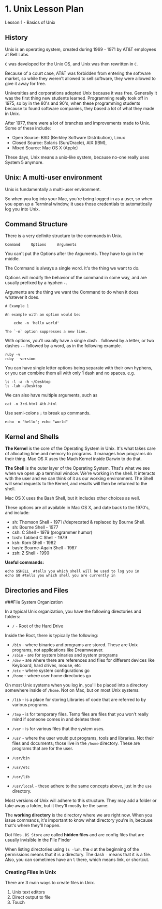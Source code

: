 # 1. Unix Lesson Plan

Lesson 1 - Basics of Unix

## History

Unix is an operating system, created during 1969 - 1971 by AT&T employees at Bell Labs.

`C` was developed for the Unix OS, and Unix was then rewritten in `C`.

Because of a court case, AT&T was forbidden from entering the software market, so while they weren't allowed to sell software, they were allowed to give it away for free.

Universities and corporations adopted Unix because it was free. Generally it was the first thing new students learned. Programming really took off in 1975, so by in the 80's and 90's, when these programming students because to found software companies, they based a lot of what they made in Unix.

After 1977, there were a lot of branches and improvements made to Unix. Some of these include:* Open Source: BSD (Berkley Software Distribution), Linux 
* Closed Source: Solaris (Sun/Oracle), AIX (IBM),* Mixed Source: Mac OS X (Apple)
These days, Unix means a unix-like system, because no-one really uses System 5 anymore.
## Unix: A multi-user environment
Unix is fundamentally a multi-user environment.
So when you log into your Mac, you're being logged in as a user, so when you open up a Terminal window, it uses those credentials to automatically log you into Unix.

## Command StructureThere is a very definite structure to the commands in Unix. 

	Command		Options		Arguments

You can't put the Options after the Arguments. They have to go in the middle.

The Command is always a single word. It's the thing we want to do.

Options will modify the behavior of the command in some way, and are usually prefixed by a hyphen `-`.

Arguments are the thing we want the Command to do when it does whatever it does.

	# Example 1
	
	An example with an option would be:
	
		echo -n 'hello world'
	
	The `-n` option suppresses a new line.


With options, you'll usually have a single dash `-` followed by a letter, or two dashes `--` followed by a word, as in the following example.

	ruby -v
	ruby --version

You can have single letter options being separate with their own hyphens, or you can combine them all with only 1 dash and no spaces. e.g.

	ls -l -a -h ~/Desktop
	ls -lah ~/Desktop

We can also have multiple arguments, such as
	
	cat -n 3rd.html 4th.html
	
Use semi-colons `;` to break up commands.

	echo -n "hello"; echo "world"

## Kernel and Shells

**The Kernel** is the core of the Operating System in Unix. It's what takes care of allocating time and memory to programs. It manages how programs do their thing. Mac OS X uses the Mach Kernel inside Darwin to do that.

**The Shell** is the outer layer of the Operating System. That's what we see when we open up a terminal window. We're working in the shell. It interacts with the user and we can think of it as our working environment. The Shell will send requests to the Kernel, and results will then be returned to the shell.

Mac OS X uses the Bash Shell, but it includes other choices as well.

These options are all available in Mac OS X, and date back to the 1970's, and include:

* sh: Thomson Shell - 1971	//deprecated & replaced by Bourne Shell.
* sh: Bourne Shell - 1977
* csh: C Shell - 1979 (programmer humor)
* tcsh: Tabbed C Shell - 1979
* ksh: Korn Shell - 1982
* bash: Bourne-Again Shell - 1987
* zsh: Z Shell - 1990

**Useful commands:**

	echo $SHELL  #tells you which shell will be used to log you in
	echo $0	#tells you which shell you are currently in
	
## Directories and Files

###File System Organization

In a typical Unix organization, you have the following directories and folders:

* `/` - Root of the Hard Drive

Inside the Root, there is typically the following:

* `/bin` - where binaries and programs are stored. These are Unix programs, not applications like Dreamweaver.
* `/sbin` - are for system binaries and system programs
* `/dev` - are where there are references and files for different devices like Keyboard, hard drives, mouse, etc
* `/etc` - where system configurations go
* `/home` - where user home directories go

On most Unix systems when you log in, you'll be placed into a directory somewhere inside of `/home`. Not on Mac, but on most Unix systems.

* `/lib` - is a place for storing Libraries of code that are referred to by various programs. 
* `/tmp` - is for temporary files. Temp files are files that you won't really mind if someone comes in and deletes them
* `/var` - is for various files that the system uses. 
* `/usr` - where the user would put programs, tools and libraries. Not their files and documents; those live in the `/home` directory. These are programs that are for the user.

* `/usr/bin`
* `/usr/etc`
* `/usr/lib`
* `/usr/local` - these adhere to the same concepts above, just in the `use` directory.

Most versions of Unix will adhere to this structure. They may add a folder or take away a folder, but it they'll mostly be the same. 

The **working directory** is the directory where we are right now. When you issue commands, it's important to know what directory you're in, because that's where they'll happen.

Dot files `.DS_Store` are called **hidden files** and are config files that are usually invisible in the File Finder

When listing directories using `ls -lah`, the `d` at the beginning of the permissions means that it is a directory. The dash `-` means that it is a file. Also, you can sometimes have an `l` there, which means link, or shortcut.

### Creating Files in Unix

There are 3 main ways to create files in Unix.

1. Unix text editors
2. Direct output to file
3. Touch 

